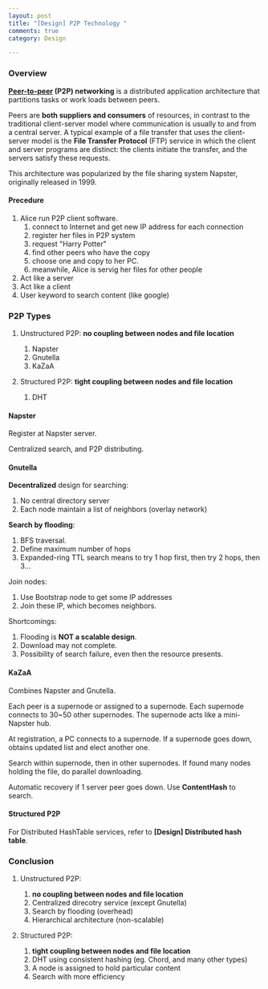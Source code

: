 ```yaml
---
layout: post
title: "[Design] P2P Technology "
comments: true
category: Design

---
```


### Overview

__[Peer-to-peer](http://en.wikipedia.org/wiki/Peer-to-peer) (P2P) networking__ is a distributed application architecture that partitions tasks or work loads between peers. 

Peers are __both suppliers and consumers__ of resources, in contrast to the traditional client-server model where communication is usually to and from a central server. A typical example of a file transfer that uses the client-server model is the __File Transfer Protocol__ (FTP) service in which the client and server programs are distinct: the clients initiate the transfer, and the servers satisfy these requests.

This architecture was popularized by the file sharing system Napster, originally released in 1999. 

#### Precedure

1. Alice run P2P client software. 
    1. connect to Internet and get new IP address for each connection
    1. register her files in P2P system
    1. request "Harry Potter"
    1. find other peers who have the copy
    1. choose one and copy to her PC.
    1. meanwhile, Alice is servig her files for other people
1. Act like a server
1. Act like a client
1. User keyword to search content (like google)

### P2P Types

1. Unstructured P2P: __no coupling between nodes and file location__
    1. Napster
    1. Gnutella
    1. KaZaA
    
1. Structured P2P: __tight coupling between nodes and file location__
    1. DHT

#### Napster

Register at Napster server.

Centralized search, and P2P distributing. 

#### Gnutella

__Decentralized__ design for searching:

1. No central directory server
1. Each node maintain a list of neighbors (overlay network)

__Search by flooding__:

1. BFS traversal. 
1. Define maximum number of hops
1. Expanded-ring TTL search means to try 1 hop first, then try 2 hops, then 3...

Join nodes:

1. Use Bootstrap node to get some IP addresses
1. Join these IP, which becomes neighbors.

Shortcomings:

1. Flooding is __NOT a scalable design__.
1. Download may not complete. 
1. Possibility of search failure, even then the resource presents.

#### KaZaA

Combines Napster and Gnutella. 

Each peer is a supernode or assigned to a supernode. Each supernode connects to 30~50 other supernodes. The supernode acts like a mini-Napster hub. 

At registration, a PC connects to a supernode. If a supernode goes down, obtains updated list and elect another one. 

Search within supernode, then in other supernodes. If found many nodes holding the file, do parallel downloading. 

Automatic recovery if 1 server peer goes down. Use __ContentHash__ to search.

#### Structured P2P

For Distributed HashTable services, refer to __[Design] Distributed hash table__. 

### Conclusion

1. Unstructured P2P: 
    1. __no coupling between nodes and file location__
    1. Centralized direcotry service (except Gnutella)
    1. Search by flooding (overhead)
    1. Hierarchical architecture (non-scalable)

1. Structured P2P: 
    1. __tight coupling between nodes and file location__
    1. DHT using consistent hashing (eg. Chord, and many other types)
    1. A node is assigned to hold particular content
    1. Search with more efficiency
